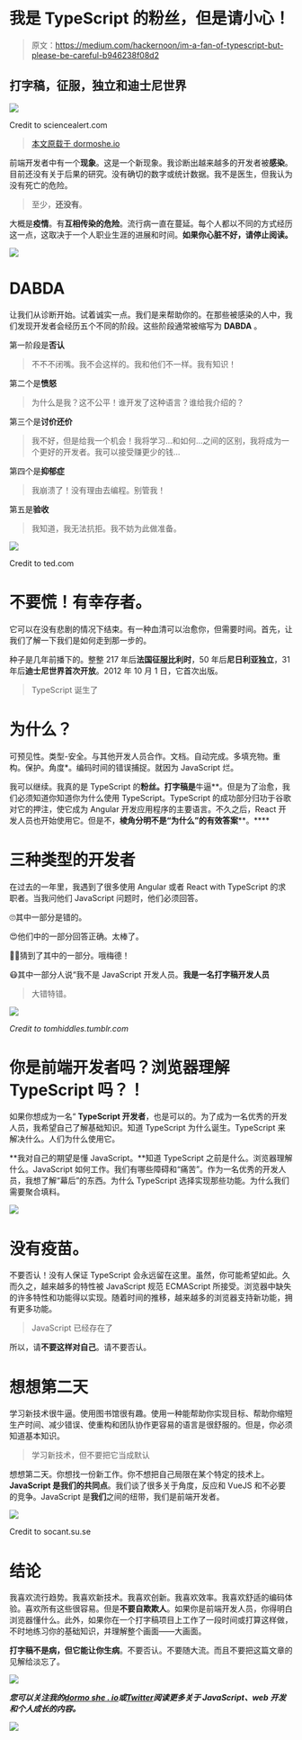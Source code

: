 # 我是 TypeScript 的粉丝，但是请小心！

> 原文：<https://medium.com/hackernoon/im-a-fan-of-typescript-but-please-be-careful-b946238f08d2>

## 打字稿，征服，独立和迪士尼世界

![](img/40960778e38092788cf785bf20843b83.png)

Credit to sciencealert.com

> [本文原载于 dormoshe.io](https://dormoshe.io/articles/im-a-fan-of-typescript-but-please-be-careful-27?utm_source=medium&utm_campaign=im-a-fan-of-typescript-but-please-be-careful-27)

前端开发者中有一个**现象**。这是一个新现象。我诊断出越来越多的开发者被**感染**。目前还没有关于后果的研究。没有确切的数字或统计数据。我不是医生，但我认为没有死亡的危险。

> 至少，**还没有**。

大概是**疫情**。有**互相传染的危险**。流行病一直在蔓延。每个人都以不同的方式经历这一点，这取决于一个人职业生涯的进展和时间。**如果你心脏不好，请停止阅读。**

[![](img/e7ed1225b29f4859aef2fa9c34558159.png)](http://eepurl.com/dAK9Sr)

# **DABDA**

让我们从诊断开始。试着诚实一点。我们是来帮助你的。在那些被感染的人中，我们发现开发者会经历五个不同的阶段。这些阶段通常被缩写为 **DABDA** 。

第一阶段是**否认**

> 不不不闭嘴。我不会这样的。我和他们不一样。我有知识！

第二个是**愤怒**

> 为什么是我？这不公平！谁开发了这种语言？谁给我介绍的？

第三个是**讨价还价**

> 我不好，但是给我一个机会！我将学习…和如何…之间的区别，我将成为一个更好的开发者。我可以接受赚更少的钱…

第四个是**抑郁症**

> 我崩溃了！没有理由去编程。别管我！

第五是**验收**

> 我知道，我无法抗拒。我不妨为此做准备。

![](img/7c87e5af63b57c8bc2a3975e2e4b42de.png)

Credit to ted.com

# 不要慌！有幸存者。

它可以在没有悲剧的情况下结束。有一种血清可以治愈你，但需要时间。首先，让我们了解一下我们是如何走到那一步的。

种子是几年前播下的。整整 217 年后**法国征服比利时**，50 年后**尼日利亚独立**，31 年后**迪士尼世界首次开放**。2012 年 10 月 1 日，它首次出版。

> TypeScript 诞生了

# 为什么？

可预见性。类型-安全。与其他开发人员合作。文档。自动完成。多填充物。重构。保护。角度*。编码时间的错误捕捉。就因为 JavaScript 烂。

我可以继续。我真的是 TypeScript 的**粉丝。打字稿是**牛逼**。但是为了治愈，我们必须知道你知道你为什么使用 TypeScript。TypeScript 的成功部分归功于谷歌对它的押注，使它成为 Angular 开发应用程序的主要语言。不久之后，React 开发人员也开始使用它。但是不，**棱角分明不是“为什么”的有效答案****。****

# 三种类型的开发者

在过去的一年里，我遇到了很多使用 Angular 或者 React with TypeScript 的求职者。当我问他们 JavaScript 问题时，他们必须回答。

🙄其中一部分是错的。

😍他们中的一部分回答正确。太棒了。

🤷‍♂️猜到了其中的一部分。哦梅德！

😷其中一部分人说“我不是 JavaScript 开发人员。**我是一名打字稿开发人员**

> 大错特错。

![](img/ea81bc51e1b300e753ff79159add8b02.png)

*Credit to tomhiddles.tumblr.com*

# 你是前端开发者吗？浏览器理解 TypeScript 吗？！

如果你想成为一名“ **TypeScript 开发者**，也是可以的。为了成为一名优秀的开发人员，我希望自己了解基础知识。知道 TypeScript 为什么诞生。TypeScript 来解决什么。人们为什么使用它。

**我对自己的期望是懂 JavaScript。**知道 TypeScript 之前是什么。浏览器理解什么。JavaScript 如何工作。我们有哪些障碍和“痛苦”。作为一名优秀的开发人员，我想了解“幕后”的东西。为什么 TypeScript 选择实现那些功能。为什么我们需要聚合填料。

[![](img/e7ed1225b29f4859aef2fa9c34558159.png)](http://eepurl.com/dAK9Sr)

# 没有疫苗。

不要否认！没有人保证 TypeScript 会永远留在这里。虽然，你可能希望如此。久而久之，越来越多的特性被 JavaScript 规范 ECMAScript 所接受。浏览器中缺失的许多特性和功能得以实现。随着时间的推移，越来越多的浏览器支持新功能，拥有更多功能。

> JavaScript 已经存在了

所以，请**不要这样对自己**。请不要否认。

# 想想第二天

学习新技术很牛逼。使用图书馆很有趣。使用一种能帮助你实现目标、帮助你缩短生产时间、减少错误、使重构和团队协作更容易的语言是很舒服的。但是，你必须知道基本知识。

> 学习新技术，但不要把它当成默认

想想第二天。你想找一份新工作。你不想把自己局限在某个特定的技术上。 **JavaScript 是我们的共同点**。我们谈了很多关于角度，反应和 VueJS 和不必要的竞争。JavaScript 是**我们**之间的纽带，我们是前端开发者。

![](img/d1c128b8b49948b29361177e0fd14633.png)

Credit to socant.su.se

# 结论

我喜欢流行趋势。我喜欢新技术。我喜欢创新。我喜欢效率。我喜欢舒适的编码体验。喜欢所有这些很容易。但是**不要自欺欺人**。如果你是前端开发人员，你得明白浏览器懂什么。此外，如果你在一个打字稿项目上工作了一段时间或打算这样做，不时地练习你的基础知识，并理解整个画面——大画面。

**打字稿不是病，但它能让你生病**。不要否认。不要随大流。而且不要把这篇文章的见解给淡忘了。

![](img/522b2e4ace3cfcecd43bba30fcf0a317.png)

***您可以关注我的***[***dormo she . io***](https://dormoshe.io?utm_source=medium&utm_campaign=im-a-fan-of-typescript-but-please-be-careful-27)***或***[***Twitter***](https://twitter.com/DorMoshe)***阅读更多关于 JavaScript、web 开发和个人成长的内容。***

[![](img/e7ed1225b29f4859aef2fa9c34558159.png)](http://eepurl.com/dAK9Sr)